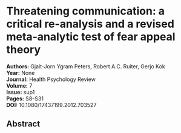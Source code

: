 # Threatening communication: a critical re-analysis and a revised meta-analytic test of fear appeal theory

**Authors:** Gjalt-Jorn Ygram Peters, Robert A.C. Ruiter, Gerjo Kok  
**Year:** None  
**Journal:** Health Psychology Review  
**Volume:** 7  
**Issue:** sup1  
**Pages:** S8-S31  
**DOI:** 10.1080/17437199.2012.703527  

## Abstract



